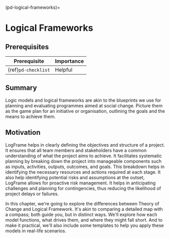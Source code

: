 (pd-logical-frameworks)=

# Logical Frameworks

## Prerequisites

| Prerequisite | Importance |
| -------------|----------|
| {ref}`pd-checklist` | Helpful |


## Summary

Logic models and logical frameworks are akin to the blueprints we use for planning and evaluating programmes aimed at social change. Picture them as the game plan for an initiative or organisation, outlining the goals and the means to achieve them. 

## Motivation

LogFrame helps in clearly defining the objectives and structure of a project. It ensures that all team members and stakeholders have a common understanding of what the project aims to achieve. It facilitates systematic planning by breaking down the project into manageable components such as inputs, activities, outputs, outcomes, and goals. This breakdown helps in identifying the necessary resources and actions required at each stage. It also help identifying potential risks and assumptions at the outset, LogFrame allows for proactive risk management. It helps in anticipating challenges and planning for contingencies, thus reducing the likelihood of project delays or failures.

In this chapter, we're going to explore the differences between Theory of Change and Logical Framework. It's akin to comparing a detailed map with a compass; both guide you, but in distinct ways. We'll explore how each model functions, what drives them, and where they might fall short. And to make it practical, we'll also include some templates to help you apply these models in real-life scenarios.
